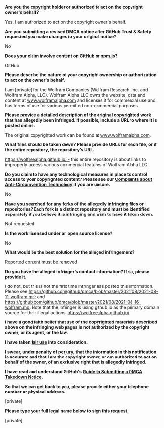 **Are you the copyright holder or authorized to act on the copyright owner's behalf?**

Yes, I am authorized to act on the copyright owner's behalf.

**Are you submitting a revised DMCA notice after GitHub Trust & Safety requested you make changes to your original notice?**

No

**Does your claim involve content on GitHub or npm.js?**

GitHub

**Please describe the nature of your copyright ownership or authorization to act on the owner's behalf.**

I am [private] for the Wolfram Companies (Wolfram Research, Inc. and Wolfram Alpha, LLC). Wolfram Alpha LLC owns the website, data and content at www.wolframalpha.com and licenses it for commercial use and has terms of use for various permitted non-commercial purposes.

**Please provide a detailed description of the original copyrighted work that has allegedly been infringed. If possible, include a URL to where it is posted online.**

The original copyrighted work can be found at www.wolframalpha.com.

**What files should be taken down? Please provide URLs for each file, or if the entire repository, the repository’s URL.**

[https://wolfreealpha.github.io/ -](https://wolfreealpha.github.io/-) this entire repository is about links to improperly access various commercial features of Wolfram Alpha LLC.

**Do you claim to have any technological measures in place to control access to your copyrighted content? Please see our <a href="https://docs.github.com/articles/guide-to-submitting-a-dmca-takedown-notice#complaints-about-anti-circumvention-technology">Complaints about Anti-Circumvention Technology</a> if you are unsure.**

No

**<a href="https://docs.github.com/articles/dmca-takedown-policy#b-what-about-forks-or-whats-a-fork">Have you searched for any forks</a> of the allegedly infringing files or repositories? Each fork is a distinct repository and must be identified separately if you believe it is infringing and wish to have it taken down.**

Not requested

**Is the work licensed under an open source license?**

No

**What would be the best solution for the alleged infringement?**

Reported content must be removed

**Do you have the alleged infringer’s contact information? If so, please provide it.**

I do not, but this is not the first time infringer has posted this information. Please see https://github.com/github/dmca/blob/master/2021/08/2021-08-11-wolfram.md; and https://github.com/github/dmca/blob/master/2021/08/2021-08-16-wolfram.md. Note that the infringer is using github.io as the primary domain source for their illegal actions. https://wolfreealpha.github.io/

**I have a good faith belief that use of the copyrighted materials described above on the infringing web pages is not authorized by the copyright owner, or its agent, or the law.**

**I have taken <a href="https://www.lumendatabase.org/topics/22">fair use</a> into consideration.**

**I swear, under penalty of perjury, that the information in this notification is accurate and that I am the copyright owner, or am authorized to act on behalf of the owner, of an exclusive right that is allegedly infringed.**

**I have read and understand GitHub's <a href="https://docs.github.com/articles/guide-to-submitting-a-dmca-takedown-notice/">Guide to Submitting a DMCA Takedown Notice</a>.**

**So that we can get back to you, please provide either your telephone number or physical address.**

[private]

**Please type your full legal name below to sign this request.**

[private]
